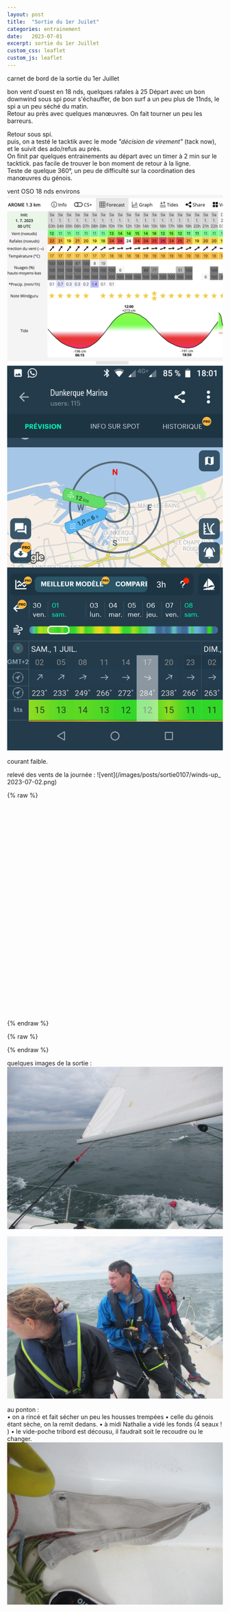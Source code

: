 ```yaml
---
layout: post
title:  "Sortie du 1er Juilet"
categories: entrainement
date:   2023-07-01
excerpt: sortie du 1er Juillet
custom_css: leaflet
custom_js: leaflet
---
```


carnet de bord de la sortie du 1er Juillet


bon vent d'ouest en 18 nds, quelques rafales à 25
Départ avec un bon downwind sous spi pour s'échauffer, de bon surf a un peu plus de 11nds,  le spi a un peu séché du matin.  
Retour au près avec quelques manœuvres. On fait tourner un peu les barreurs.

Retour sous spi.  
puis, on a testé le tacktik avec le mode *"décision de virement"* (tack now), et le suivit des ado/refus au près.    
On finit par quelques entrainements au départ avec un timer à 2 min sur le tacktick. pas facile de trouver le bon moment de retour à la ligne.    
Teste de quelque 360°, un peu de difficulté sur la coordination des manœuvres du génois.


vent OSO 18 nds environs     
![vent](/images/posts/sortie0107/global_previ.png)
![vent](/images/posts/sortie0107/wind_direct.png)

courant faible.    

relevé des vents de la journée :
![vent](/images/posts/sortie0107/winds-up_ 2023-07-02.png)

{% raw %}
<div id="map" class="map leaflet-container" style="height: 500px; position:relative;"></div>
{% endraw %}


{% raw %}
<script>
    // load files
    var r1GPXFiles = [
            { path: '/gpx/1erjuillet.gpx', color: 'red',  title: 'all races' },                
            { path: '/gpx/0107_p1.gpx', color: 'blue',  title: 'p1' }, 
            { path: '/gpx/0107_p2.gpx', color: 'blue',  title: 'p2' }, 
        ];
    // set wind
    var windbarbs = [
        { deg: 270, speed:18 },
    ];

</script>
    
<script src="/js/animate.js"></script>
{% endraw %}

quelques images de la sortie :
![portant](/images/posts/sortie0107/IMG_0981.JPG)

![equipage](/images/posts/sortie0107/IMG_0982.JPG)

au ponton :   
• on a rincé et fait sécher un peu les housses trempées
• celle du génois étant sèche, on la remit dedans.
• à midi Nathalie a vidé les fonds (4 seaux ! )
• le vide-poche tribord est décousu, il faudrait soit le recoudre ou le changer.
![poche](/images/posts/sortie0107/IMG_0983.JPG)

